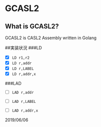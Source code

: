 # GCASL2

## What is GCASL2?

GCASL2 is CASL2 Assembly written in Golang

##実装状況
###LD
- [x] `LD r1,r2`
- [x] `LD r,addr`
- [x] `LD r,LABEL`
- [x] `LD r,addr,x`

###LAD
- [ ] `LAD r,addr`
- [ ] `LAD r,LABEL`
- [ ] `LAD r,addr,x`


2019/06/06
